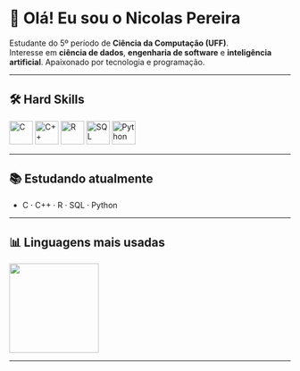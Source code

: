# 👋 Olá! Eu sou o Nicolas Pereira

Estudante do 5º período de **Ciência da Computação (UFF)**.  
Interesse em **ciência de dados**, **engenharia de software** e **inteligência artificial**.
Apaixonado por tecnologia e programação.

---

## 🛠️ Hard Skills

<p align="left">
  <img height="42" alt="C" src="https://cdn.jsdelivr.net/gh/devicons/devicon@latest/icons/c/c-original.svg"/>
  <img height="42" alt="C++" src="https://cdn.jsdelivr.net/gh/devicons/devicon@latest/icons/cplusplus/cplusplus-original.svg"/>
  <img height="42" alt="R" src="https://cdn.jsdelivr.net/gh/devicons/devicon@latest/icons/r/r-original.svg"/>
  <img height="42" alt="SQL" src="https://cdn.jsdelivr.net/gh/devicons/devicon@latest/icons/mysql/mysql-original.svg"/>
  <img height="42" alt="Python" src="https://cdn.jsdelivr.net/gh/devicons/devicon@latest/icons/python/python-original.svg"/>
</p>

---

## 📚 Estudando atualmente
- C · C++ · R · SQL · Python

---

## 📊 Linguagens mais usadas
<!-- Mostra C, C++, R, SQL (evita esconder Python/R/SQL) -->
<p>
  <img height="160" src="https://github-readme-stats.vercel.app/api/top-langs?username=NicolasPMA&layout=compact&langs_count=6&hide=html,css,scss,blade,batchfile,shell,dockerfile,jupyter%20notebook&theme=algolia"/>
</p>

---

